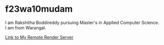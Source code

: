 # f23wa10mudam

I am Rakshitha Boddireddy pursuing Master's in Applied Computer Science. I am from Warangal.

[Link to My Remote Render Server](https://f23wa28boddireddy.onrender.com)